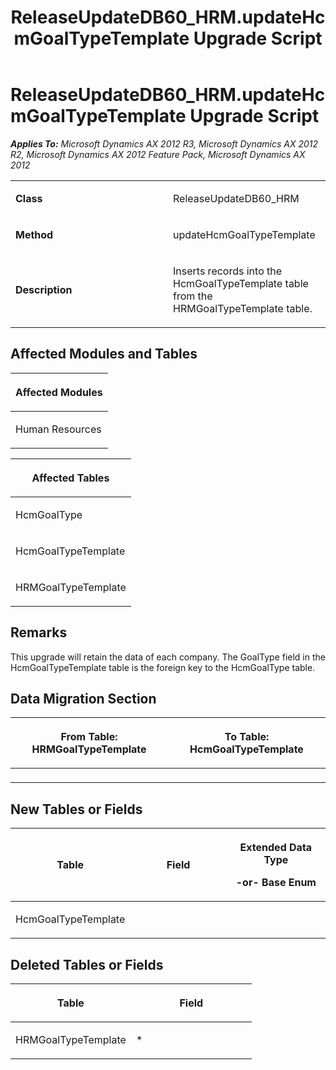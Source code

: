 ﻿---
title: ReleaseUpdateDB60_HRM.updateHcmGoalTypeTemplate Upgrade Script
TOCTitle: ReleaseUpdateDB60_HRM.updateHcmGoalTypeTemplate Upgrade Script
ms:assetid: 4ad469ac-3c35-026b-7a32-85920cea6f78
ms:mtpsurl: https://msdn.microsoft.com/en-us/library/JJ685378(v=AX.60)
ms:contentKeyID: 49708071
ms.date: 05/18/2015
mtps_version: v=AX.60
---

# ReleaseUpdateDB60\_HRM.updateHcmGoalTypeTemplate Upgrade Script 


_**Applies To:** Microsoft Dynamics AX 2012 R3, Microsoft Dynamics AX 2012 R2, Microsoft Dynamics AX 2012 Feature Pack, Microsoft Dynamics AX 2012_

<table>
<colgroup>
<col style="width: 50%" />
<col style="width: 50%" />
</colgroup>
<tbody>
<tr class="odd">
<td><p><strong>Class</strong></p></td>
<td><p>ReleaseUpdateDB60_HRM</p></td>
</tr>
<tr class="even">
<td><p><strong>Method</strong></p></td>
<td><p>updateHcmGoalTypeTemplate</p></td>
</tr>
<tr class="odd">
<td><p><strong>Description</strong></p></td>
<td><p>Inserts records into the HcmGoalTypeTemplate table from the HRMGoalTypeTemplate table.</p></td>
</tr>
</tbody>
</table>


## Affected Modules and Tables

<table>
<colgroup>
<col style="width: 100%" />
</colgroup>
<thead>
<tr class="header">
<th><p>Affected Modules</p></th>
</tr>
</thead>
<tbody>
<tr class="odd">
<td><p>Human Resources</p></td>
</tr>
</tbody>
</table>


<table>
<colgroup>
<col style="width: 100%" />
</colgroup>
<thead>
<tr class="header">
<th><p>Affected Tables</p></th>
</tr>
</thead>
<tbody>
<tr class="odd">
<td><p>HcmGoalType</p></td>
</tr>
<tr class="even">
<td><p>HcmGoalTypeTemplate</p></td>
</tr>
<tr class="odd">
<td><p>HRMGoalTypeTemplate</p></td>
</tr>
</tbody>
</table>


## Remarks

This upgrade will retain the data of each company. The GoalType field in the HcmGoalTypeTemplate table is the foreign key to the HcmGoalType table.

## Data Migration Section

<table>
<colgroup>
<col style="width: 50%" />
<col style="width: 50%" />
</colgroup>
<thead>
<tr class="header">
<th><p>From Table: HRMGoalTypeTemplate</p></th>
<th><p>To Table: HcmGoalTypeTemplate</p></th>
</tr>
</thead>
<tbody>
<tr class="odd">
<td><p></p></td>
<td><p></p></td>
</tr>
</tbody>
</table>


## New Tables or Fields

<table>
<colgroup>
<col style="width: 33%" />
<col style="width: 33%" />
<col style="width: 33%" />
</colgroup>
<thead>
<tr class="header">
<th><p>Table</p></th>
<th><p>Field</p></th>
<th><p>Extended Data Type</p>
<p>-or- Base Enum</p></th>
</tr>
</thead>
<tbody>
<tr class="odd">
<td><p>HcmGoalTypeTemplate</p></td>
<td><p></p></td>
<td><p></p></td>
</tr>
</tbody>
</table>


## Deleted Tables or Fields

<table>
<colgroup>
<col style="width: 50%" />
<col style="width: 50%" />
</colgroup>
<thead>
<tr class="header">
<th><p>Table</p></th>
<th><p>Field</p></th>
</tr>
</thead>
<tbody>
<tr class="odd">
<td><p>HRMGoalTypeTemplate</p></td>
<td><p>*</p></td>
</tr>
</tbody>
</table>

  



